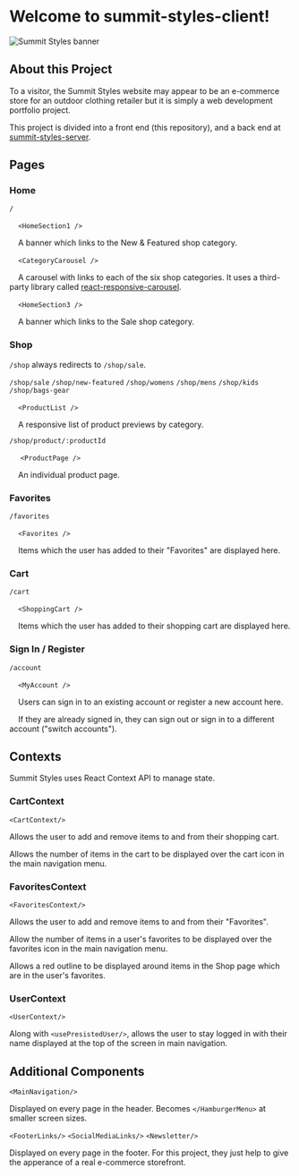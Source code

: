 # Welcome to summit-styles-client!

![Summit Styles banner](https://summit-styles.s3.us-east-2.amazonaws.com/summit-styles-logo-533-100-px.png)

## About this Project

To a visitor, the Summit Styles website may appear to be an e-commerce store for an outdoor clothing retailer but it is simply a web development portfolio project. 

This project is divided into a front end (this repository), and a back end at [summit-styles-server](https://github.com/admartx86/summit-styles-server).

## Pages

### Home 

`/`

&nbsp;&nbsp;&nbsp;&nbsp;`<HomeSection1 />`

&nbsp;&nbsp;&nbsp;&nbsp;A banner which links to the New & Featured shop category.

&nbsp;&nbsp;&nbsp;&nbsp;`<CategoryCarousel />`

&nbsp;&nbsp;&nbsp;&nbsp;A carousel with links to each of the six shop categories. It uses a third-party library called [react-responsive-carousel](https://www.npmjs.com/package/react-responsive-carousel).

&nbsp;&nbsp;&nbsp;&nbsp;`<HomeSection3 />`

&nbsp;&nbsp;&nbsp;&nbsp;A banner which links to the Sale shop category.

### Shop 

`/shop` always redirects to `/shop/sale`.

`/shop/sale` `/shop/new-featured` `/shop/womens` `/shop/mens` `/shop/kids` `/shop/bags-gear`

&nbsp;&nbsp;&nbsp;&nbsp;`<ProductList />`

&nbsp;&nbsp;&nbsp;&nbsp;A responsive list of product previews by category.

`/shop/product/:productId`

&nbsp;&nbsp;&nbsp;&nbsp; `<ProductPage />`

&nbsp;&nbsp;&nbsp;&nbsp;An individual product page.


### Favorites 

`/favorites`

&nbsp;&nbsp;&nbsp;&nbsp;`<Favorites />`

&nbsp;&nbsp;&nbsp;&nbsp;Items which the user has added to their "Favorites" are displayed here.

### Cart 

`/cart`

&nbsp;&nbsp;&nbsp;&nbsp;`<ShoppingCart />`

&nbsp;&nbsp;&nbsp;&nbsp;Items which the user has added to their shopping cart are displayed here.

### Sign In / Register 

`/account`

&nbsp;&nbsp;&nbsp;&nbsp;`<MyAccount />`

&nbsp;&nbsp;&nbsp;&nbsp;Users can sign in to an existing account or register a new account here.

&nbsp;&nbsp;&nbsp;&nbsp;If they are already signed in, they can sign out or sign in to a different account ("switch accounts").

## Contexts

Summit Styles uses React Context API to manage state.

### CartContext

`<CartContext/>`

Allows the user to add and remove items to and from their shopping cart.

Allows the number of items in the cart to be displayed over the cart icon in the main navigation menu.

### FavoritesContext

`<FavoritesContext/>`

Allows the user to add and remove items to and from their "Favorites".

Allow the number of items in a user's favorites to be displayed over the favorites icon in the main navigation menu.

Allows a red outline to be displayed around items in the Shop page which are in the user's favorites.

### UserContext

`<UserContext/>`

Along with `<usePresistedUser/>`, allows the user to stay logged in with their name displayed at the top of the screen in main navigation.

## Additional Components

`<MainNavigation/>`

Displayed on every page in the header. Becomes `</HamburgerMenu>` at smaller screen sizes.

`<FooterLinks/>` `<SocialMediaLinks/>` `<Newsletter/>`

Displayed on every page in the footer. For this project, they just help to give the apperance of a real e-commerce storefront.